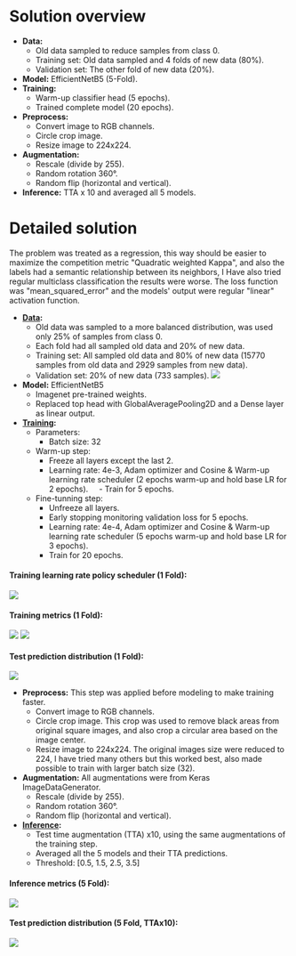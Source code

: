 # Solution overview

- **Data:**
  - Old data sampled to reduce samples from class 0.
  - Training set: Old data sampled and 4 folds of new data (80%).
  - Validation set: The other fold of new data (20%).
- **Model:** EfficientNetB5 (5-Fold).
- **Training:**
  - Warm-up classifier head (5 epochs).
  - Trained complete model (20 epochs).
- **Preprocess:** 
  - Convert image to RGB channels.
  - Circle crop image.
  - Resize image to 224x224.
- **Augmentation:**
  - Rescale (divide by 255).
  - Random rotation 360°.
  - Random flip (horizontal and vertical).
- **Inference:** TTA x 10 and averaged all 5 models. 


# Detailed solution

The problem was treated as a regression, this way should be easier to maximize the competition metric "Quadratic weighted Kappa", and also the labels had a semantic relationship between its neighbors, I Have also tried regular multiclass classification the results were worse. The loss function was "mean_squared_error" and the models' output were regular "linear" activation function.

- **[Data](https://github.com/dimitreOliveira/APTOS2019BlindnessDetection/blob/master/Best%20solution%20(Bronze%20medal%20-%20175th%20place)%20/Train%20%26%20Validation%20split%20-%20(Old%2BNew).ipynb):**
  - Old data was sampled to a more balanced distribution, was used only 25% of samples from class 0.
  - Each fold had all sampled old data and 20% of new data.
  - Training set: All sampled old data and 80% of new data (15770 samples from old data and 2929 samples from new data).
  - Validation set: 20% of new data (733 samples).
![](https://raw.githubusercontent.com/dimitreOliveira/APTOS2019BlindnessDetection/master/Assets/fold_distribution.png)
- **Model:** EfficientNetB5
  - Imagenet pre-trained weights.
  - Replaced top head with GlobalAveragePooling2D and a Dense layer as linear output.
- **[Training](https://github.com/dimitreOliveira/APTOS2019BlindnessDetection/blob/master/Best%20solution%20(Bronze%20medal%20-%20175th%20place)%20/237%20-%20EfficientNetB5-Reg-Img224%200%2C5data%20Fold5.ipynb):**
  - Parameters:
    - Batch size: 32
  - Warm-up step:
    - Freeze all layers except the last 2.
    - Learning rate: 4e-3, Adam optimizer and Cosine & Warm-up learning rate scheduler (2 epochs warm-up and hold base LR for 2 epochs).
    - Train for 5 epochs.
  - Fine-tunning step:
    - Unfreeze all layers.
    - Early stopping monitoring validation loss for 5 epochs.
    - Learning rate: 4e-4, Adam optimizer and Cosine & Warm-up learning rate scheduler (5 epochs warm-up and hold base LR for 3 epochs).
    - Train for 20 epochs.
#### Training learning rate policy scheduler (1 Fold):
![](https://raw.githubusercontent.com/dimitreOliveira/APTOS2019BlindnessDetection/master/Assets/fold_LR.png)
#### Training metrics (1 Fold):
![](https://raw.githubusercontent.com/dimitreOliveira/APTOS2019BlindnessDetection/master/Assets/fold_metrics.png)
![](https://raw.githubusercontent.com/dimitreOliveira/APTOS2019BlindnessDetection/master/Assets/fold_cf_matrix.png)
#### Test prediction distribution (1 Fold):
![](https://raw.githubusercontent.com/dimitreOliveira/APTOS2019BlindnessDetection/master/Assets/fold_pred_distribution.png)
- **Preprocess:** This step was applied before modeling to make training faster.
  - Convert image to RGB channels.
  - Circle crop image. This crop was used to remove black areas from original square images, and also crop a circular area based on the image center.
  - Resize image to 224x224. The original images size were reduced to 224, I have tried many others but this worked best, also made possible to train with larger batch size (32).
- **Augmentation:** All augmentations were from Keras ImageDataGenerator.
  - Rescale (divide by 255).
  - Random rotation 360°.
  - Random flip (horizontal and vertical).
- **[Inference](https://github.com/dimitreOliveira/APTOS2019BlindnessDetection/blob/master/Best%20solution%20(Bronze%20medal%20-%20175th%20place)%20/258%20-%20EffNetB5%20-Reg-%205-Fold%20Img224%20Old%26New%20TTA%2010.ipynb):**
  - Test time augmentation (TTA) x10, using the same augmentations of the training step.
  - Averaged all the 5 models and their TTA predictions.
  - Threshold: [0.5, 1.5, 2.5, 3.5]
#### Inference metrics (5 Fold):
![](https://raw.githubusercontent.com/dimitreOliveira/APTOS2019BlindnessDetection/master/Assets/inference_cf_matrix.png)
#### Test prediction distribution (5 Fold, TTAx10):
![](https://raw.githubusercontent.com/dimitreOliveira/APTOS2019BlindnessDetection/master/Assets/inference_pred_distribution.png)
